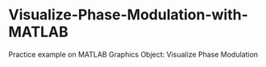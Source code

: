 # Visualize-Phase-Modulation-with-MATLAB
Practice example on MATLAB Graphics Object: Visualize Phase Modulation
